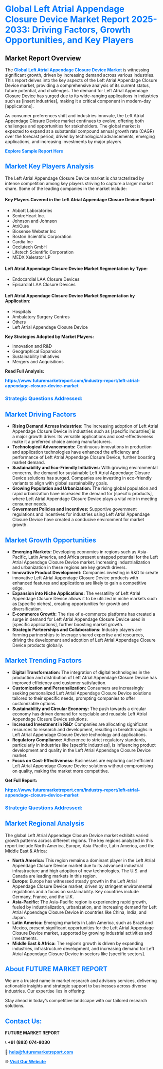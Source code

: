 <h1 style="color: #007BFF;">Global Left Atrial Appendage Closure Device Market Report 2025-2033: Driving Factors, Growth Opportunities, and Key Players</h1>

<section id="overview">
<h2>Market Report Overview</h2>
<p>The <a href="https://www.futuremarketreport.com/industry-report/left-atrial-appendage-closure-device-market" style="color: #007BFF; text-decoration: none;"><strong>Global Left Atrial Appendage Closure Device Market</strong></a> is witnessing significant growth, driven by increasing demand across various industries. This report delves into the key aspects of the Left Atrial Appendage Closure Device market, providing a comprehensive analysis of its current status, future potential, and challenges. The demand for Left Atrial Appendage Closure Device has surged due to its wide-ranging applications in industries such as [insert industries], making it a critical component in modern-day [applications].</p>
<p>As consumer preferences shift and industries innovate, the Left Atrial Appendage Closure Device market continues to evolve, offering both challenges and opportunities for stakeholders. The global market is expected to expand at a substantial compound annual growth rate (CAGR) over the forecast period, driven by technological advancements, emerging applications, and increasing investments by major players.</p>
</section>

<section id="overview">
<p><a href="https://www.futuremarketreport.com/request-sample/reportId=123109" style="color: #007BFF; text-decoration: none;"><strong>Explore Sample Report Here</strong></a></p>
</section>

<section id="key-players">
<h2 style="color: #007BFF;">Market Key Players Analysis</h2>
<p>The Left Atrial Appendage Closure Device market is characterized by intense competition among key players striving to capture a larger market share. Some of the leading companies in the market include:</p>
<h4>Key Players Covered in the Left Atrial Appendage Closure Device Report:</h4>
<ul><li>Abbott Laboratories</li><li>SentreHeart Inc.</li><li>Johnson and Johnson</li><li>AtriCure</li><li>Biosense Webster Inc</li><li>Boston Scientific Corporation</li><li>Cardia Inc</li><li>Occlutech GmbH</li><li>Lifetech Scientific Corporation</li><li>MEDX Xelerator LP</li></ul>
<h4>Left Atrial Appendage Closure Device Market Segmentation by Type:</h4>
<ul><li>Endocardial LAA Closure Devices</li><li>Epicardial LAA Closure Devices</li></ul>

<h4>Left Atrial Appendage Closure Device Market Segmentation by Application:</h4>
<ul><li>Hospitals</li><li>Ambulatory Surgery Centres</li><li>Others</li><li>Left Atrial Appendage Closure Device</li></ul>
<p><strong>Key Strategies Adopted by Market Players:</strong></p>
<ul>
<li>Innovation and R&D</li>
<li>Geographical Expansion</li>
<li>Sustainability Initiatives</li>
<li>Mergers and Acquisitions</li>
</ul>
</section>

<section>
<p><strong>Read Full Analysis: </strong></p><a href="https://www.futuremarketreport.com/industry-report/left-atrial-appendage-closure-device-market" style="color: #007BFF; text-decoration: none;"><strong>https://www.futuremarketreport.com/industry-report/left-atrial-appendage-closure-device-market</strong></a>
<h3 style="color: #007BFF;">Strategic Questions Addressed:</h3>
</section>

<section id="driving-factors">
<h2 style="color: #007BFF;">Market Driving Factors</h2>
<ul>
<li><strong>Rising Demand Across Industries:</strong> The increasing adoption of Left Atrial Appendage Closure Device in industries such as [specific industries] is a major growth driver. Its versatile applications and cost-effectiveness make it a preferred choice among manufacturers.</li>
<li><strong>Technological Advancements:</strong> Continuous innovations in production and application technologies have enhanced the efficiency and performance of Left Atrial Appendage Closure Device, further boosting market demand.</li>
<li><strong>Sustainability and Eco-Friendly Initiatives:</strong> With growing environmental concerns, the demand for sustainable Left Atrial Appendage Closure Device solutions has surged. Companies are investing in eco-friendly variants to align with global sustainability goals.</li>
<li><strong>Growing Population and Urbanization:</strong> The rising global population and rapid urbanization have increased the demand for [specific products], where Left Atrial Appendage Closure Device plays a vital role in meeting consumer needs.</li>
<li><strong>Government Policies and Incentives:</strong> Supportive government regulations and incentives for industries using Left Atrial Appendage Closure Device have created a conducive environment for market growth.</li>
</ul>
</section>

<section id="growth-opportunities">
<h2 style="color: #007BFF;">Market Growth Opportunities</h2>
<ul>
<li><strong>Emerging Markets:</strong> Developing economies in regions such as Asia-Pacific, Latin America, and Africa present untapped potential for the Left Atrial Appendage Closure Device market. Increasing industrialization and urbanization in these regions are key growth drivers.</li>
<li><strong>Innovative Product Development:</strong> Companies investing in R&D to create innovative Left Atrial Appendage Closure Device products with enhanced features and applications are likely to gain a competitive edge.</li>
<li><strong>Expansion into Niche Applications:</strong> The versatility of Left Atrial Appendage Closure Device allows it to be utilized in niche markets such as [specific niches], creating opportunities for growth and diversification.</li>
<li><strong>E-commerce Growth:</strong> The rise of e-commerce platforms has created a surge in demand for Left Atrial Appendage Closure Device used in [specific applications], further boosting market growth.</li>
<li><strong>Strategic Partnerships and Collaborations:</strong> Industry players are forming partnerships to leverage shared expertise and resources, driving the development and adoption of Left Atrial Appendage Closure Device products globally.</li>
</ul>
</section>

<section id="trending-factors">
<h2 style="color: #007BFF;">Market Trending Factors</h2>
<ul>
<li><strong>Digital Transformation:</strong> The integration of digital technologies in the production and distribution of Left Atrial Appendage Closure Device has improved efficiency and customer satisfaction.</li>
<li><strong>Customization and Personalization:</strong> Consumers are increasingly seeking personalized Left Atrial Appendage Closure Device solutions tailored to their specific needs, prompting companies to offer customizable options.</li>
<li><strong>Sustainability and Circular Economy:</strong> The push towards a circular economy has driven demand for recyclable and reusable Left Atrial Appendage Closure Device solutions.</li>
<li><strong>Increased Investment in R&D:</strong> Companies are allocating significant resources to research and development, resulting in breakthroughs in Left Atrial Appendage Closure Device technology and applications.</li>
<li><strong>Regulatory Compliance:</strong> Adherence to strict regulatory standards, particularly in industries like [specific industries], is influencing product development and quality in the Left Atrial Appendage Closure Device market.</li>
<li><strong>Focus on Cost-Effectiveness:</strong> Businesses are exploring cost-efficient Left Atrial Appendage Closure Device solutions without compromising on quality, making the market more competitive.</li>
</ul>
</section>

<section>
<p><strong>Get Full Report: </strong></p><a href="https://www.futuremarketreport.com/industry-report/left-atrial-appendage-closure-device-market" style="color: #007BFF; text-decoration: none;"><strong>https://www.futuremarketreport.com/industry-report/left-atrial-appendage-closure-device-market</strong></a>
<h3 style="color: #007BFF;">Strategic Questions Addressed:</h3>
</section>


<section id="regional-analysis">
<h2 style="color: #007BFF;">Market Regional Analysis</h2>
<p>The global Left Atrial Appendage Closure Device market exhibits varied growth patterns across different regions. The key regions analyzed in this report include North America, Europe, Asia-Pacific, Latin America, and the Middle East & Africa:</p>
<ul>
<li><strong>North America:</strong> This region remains a dominant player in the Left Atrial Appendage Closure Device market due to its advanced industrial infrastructure and high adoption of new technologies. The U.S. and Canada are leading markets in this region.</li>
<li><strong>Europe:</strong> Europe has witnessed steady growth in the Left Atrial Appendage Closure Device market, driven by stringent environmental regulations and a focus on sustainability. Key countries include Germany, France, and the U.K.</li>
<li><strong>Asia-Pacific:</strong> The Asia-Pacific region is experiencing rapid growth, fueled by industrialization, urbanization, and increasing demand for Left Atrial Appendage Closure Device in countries like China, India, and Japan.</li>
<li><strong>Latin America:</strong> Emerging markets in Latin America, such as Brazil and Mexico, present significant opportunities for the Left Atrial Appendage Closure Device market, supported by growing industrial activities and investments.</li>
<li><strong>Middle East & Africa:</strong> The region’s growth is driven by expanding industries, infrastructure development, and increasing demand for Left Atrial Appendage Closure Device in sectors like [specific sectors].</li>
</ul>
</section>

<footer>
<h2 style="color: #007BFF;">About FUTURE MARKET REPORT</h2>
<p>We are a trusted name in market research and advisory services, delivering actionable insights and strategic support to businesses across diverse industries. Our expertise lies in offering:</p>

<p>Stay ahead in today’s competitive landscape with our tailored research solutions.</p>

<h2 style="color: #007BFF;">Contact Us:</h2>
<p><strong>FUTURE MARKET REPORT</strong></p>
<p>📞 <strong>+91 (883) 074-8030</strong></p>
<p>📧 <strong><a href="mailto:help@futuremarketreport.com" style="color: #007BFF;">help@futuremarketreport.com</a></strong></p>
<p>🌐 <strong><a href="https://www.futuremarketreport.com/" style="color: #007BFF;">Visit Our Website</a></strong></p>
</footer>
